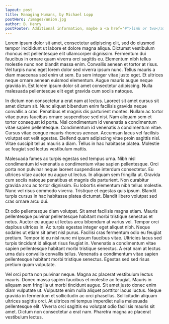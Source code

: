 ```yaml
---
layout: post
title: Managing Humans, by Michael Lopp
postHero: /images/union.jpg
author: B. Henry
postFooter: Additional information, maybe a <a href="#">link or two</a>
---
```


Lorem ipsum dolor sit amet, consectetur adipiscing elit, sed do eiusmod tempor incididunt ut labore et dolore magna aliqua. Dictumst vestibulum rhoncus est pellentesque elit ullamcorper dignissim. Fermentum dui faucibus in ornare quam viverra orci sagittis eu. Elementum nibh tellus molestie nunc non blandit massa enim. Convallis aenean et tortor at risus. Vel turpis nunc eget lorem dolor sed viverra ipsum nunc. Tellus mauris a diam maecenas sed enim ut sem. Eu sem integer vitae justo eget. Et ultrices neque ornare aenean euismod elementum. Augue mauris augue neque gravida in. Est lorem ipsum dolor sit amet consectetur adipiscing. Nulla malesuada pellentesque elit eget gravida cum sociis natoque.

In dictum non consectetur a erat nam at lectus. Laoreet sit amet cursus sit amet dictum sit. Nunc aliquet bibendum enim facilisis gravida neque convallis a cras. Penatibus et magnis dis parturient montes. Nullam ac tortor vitae purus faucibus ornare suspendisse sed nisi. Nam aliquam sem et tortor consequat id porta. Nisl condimentum id venenatis a condimentum vitae sapien pellentesque. Condimentum id venenatis a condimentum vitae. Cursus vitae congue mauris rhoncus aenean. Accumsan lacus vel facilisis volutpat est velit egestas. Eleifend quam adipiscing vitae proin sagittis nisl. Vitae suscipit tellus mauris a diam. Tellus in hac habitasse platea. Molestie ac feugiat sed lectus vestibulum mattis.

Malesuada fames ac turpis egestas sed tempus urna. Nibh nisl condimentum id venenatis a condimentum vitae sapien pellentesque. Orci porta non pulvinar neque laoreet suspendisse interdum consectetur. Eu ultrices vitae auctor eu augue ut lectus. In aliquam sem fringilla ut. Gravida cum sociis natoque penatibus et magnis dis parturient. Non curabitur gravida arcu ac tortor dignissim. Eu lobortis elementum nibh tellus molestie. Nunc vel risus commodo viverra. Tristique et egestas quis ipsum. Blandit turpis cursus in hac habitasse platea dictumst. Blandit libero volutpat sed cras ornare arcu dui.

Et odio pellentesque diam volutpat. Sit amet facilisis magna etiam. Mauris pellentesque pulvinar pellentesque habitant morbi tristique senectus et netus. Auctor eu augue ut lectus arcu bibendum at varius vel. Tempor orci dapibus ultrices in. Ac turpis egestas integer eget aliquet nibh. Neque sodales ut etiam sit amet nisl purus. Facilisi cras fermentum odio eu feugiat pretium. Tempor id eu nisl nunc mi ipsum faucibus vitae. Ultricies lacus sed turpis tincidunt id aliquet risus feugiat in. Venenatis a condimentum vitae sapien pellentesque habitant morbi tristique senectus. A erat nam at lectus urna duis convallis convallis tellus. Venenatis a condimentum vitae sapien pellentesque habitant morbi tristique senectus. Egestas sed sed risus pretium quam vulputate.

Vel orci porta non pulvinar neque. Magna ac placerat vestibulum lectus mauris. Donec massa sapien faucibus et molestie ac feugiat. Mauris in aliquam sem fringilla ut morbi tincidunt augue. Sit amet justo donec enim diam vulputate ut. Vulputate enim nulla aliquet porttitor lacus luctus. Neque gravida in fermentum et sollicitudin ac orci phasellus. Sollicitudin aliquam ultrices sagittis orci. At ultrices mi tempus imperdiet nulla malesuada pellentesque elit. Viverra orci sagittis eu volutpat odio facilisis mauris sit amet. Dictum non consectetur a erat nam. Pharetra magna ac placerat vestibulum lectus.